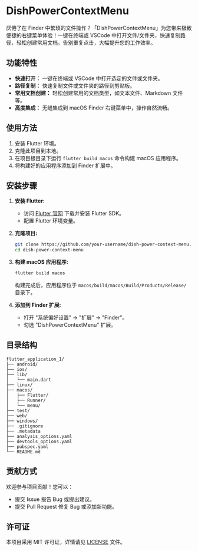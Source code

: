 # DishPowerContextMenu

厌倦了在 Finder 中繁琐的文件操作？「DishPowerContextMenu」为您带来极致便捷的右键菜单体验！一键在终端或 VSCode 中打开文件/文件夹，快速复制路径，轻松创建常用文档。告别重复点击，大幅提升您的工作效率。

## 功能特性

*   **快速打开：** 一键在终端或 VSCode 中打开选定的文件或文件夹。
*   **路径复制：** 快速复制文件或文件夹的路径到剪贴板。
*   **常用文档创建：** 轻松创建常用的文档类型，如文本文件、Markdown 文件等。
*   **高度集成：** 无缝集成到 macOS Finder 右键菜单中，操作自然流畅。

## 使用方法

1.  安装 Flutter 环境。
2.  克隆此项目到本地。
3.  在项目根目录下运行 `flutter build macos` 命令构建 macOS 应用程序。
4.  将构建好的应用程序添加到 Finder 扩展中。

## 安装步骤

1.  **安装 Flutter:**

    *   访问 [Flutter 官网](https://flutter.dev/docs/get-started/install) 下载并安装 Flutter SDK。
    *   配置 Flutter 环境变量。
2.  **克隆项目:**

    ```bash
    git clone https://github.com/your-username/dish-power-context-menu.git
    cd dish-power-context-menu
    ```
3.  **构建 macOS 应用程序:**

    ```bash
    flutter build macos
    ```

    构建完成后，应用程序位于 `macos/build/macos/Build/Products/Release/` 目录下。
4.  **添加到 Finder 扩展:**

    *   打开 "系统偏好设置" -> "扩展" -> "Finder"。
    *   勾选 "DishPowerContextMenu" 扩展。

## 目录结构

```
flutter_application_1/
├── android/
├── ios/
├── lib/
│   └── main.dart
├── linux/
├── macos/
│   ├── Flutter/
│   ├── Runner/
│   └── menu/
├── test/
├── web/
├── windows/
├── .gitignore
├── .metadata
├── analysis_options.yaml
├── devtools_options.yaml
├── pubspec.yaml
└── README.md
```

## 贡献方式

欢迎参与项目贡献！您可以：

*   提交 Issue 报告 Bug 或提出建议。
*   提交 Pull Request 修复 Bug 或添加新功能。

## 许可证

本项目采用 MIT 许可证，详情请见 [LICENSE](LICENSE) 文件。

